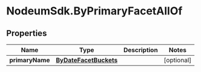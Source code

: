 # NodeumSdk.ByPrimaryFacetAllOf

## Properties

Name | Type | Description | Notes
------------ | ------------- | ------------- | -------------
**primaryName** | [**ByDateFacetBuckets**](ByDateFacetBuckets.md) |  | [optional] 


